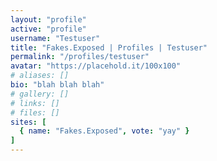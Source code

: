 ```yaml
---
layout: "profile"
active: "profile"
username: "Testuser"
title: "Fakes.Exposed | Profiles | Testuser"
permalink: "/profiles/testuser"
avatar: "https://placehold.it/100x100"
# aliases: []
bio: "blah blah blah"
# gallery: []
# links: []
# files: []
sites: [
  { name: "Fakes.Exposed", vote: "yay" }
]
---
```

